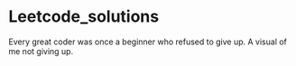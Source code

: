 # Leetcode_solutions
Every great coder was once a beginner who refused to give up. A visual of me not giving up.
